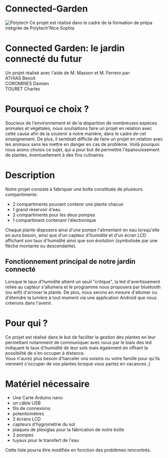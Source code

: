 # Connected-Garden

![Polytech](http://www.polytechnice.fr/jahia/jsp/jahia/templates/inc/img/polytech_nice-sophia.png)
Ce projet est réalisé dans le cadre de la formation de prépa intégrée de Polytech'Nice Sophia

Connected Garden: le jardin connecté du futur  
==
Un projet réalisé avec l'aide de M. Masson et M. Ferrero par:  
ATHIAS Benoit  
COROMINES Damien  
TOURET Charles  

Pourquoi ce choix ?    
==
Soucieux de l'environnement et de la disparition de nombreuses espèces animales et végétales, nous souhaitions faire un projet en relation avec cette cause afin de la soutenir à notre manière, dans le cadre de cet enseignement. De plus, il semblait difficile de faire un projet en relation avec les animaux sans les mettre en danger en cas de problème. Voilà pourquoi nous avons choisis ce sujet, qui a pour but de permettre l'épanouissement de plantes, éventuellement à des fins culinaires.    

Description  
==
Notre projet consiste à fabriquer une boîte constituée de plusieurs compartiments:  
<ul>
<li> 2 compartiments pouvant contenir une plante chacun </li>  
<li> 1 grand réservoir d'eau </li>  
<li> 2 compartiments pour les deux pompes </li>  
<li> 1 compartiment contenant l'électronique </li>   
</ul>  
Chaque plante disposera ainsi d'une pompe l'alimentant en eau lorsqu'elle en aura besoin, ainsi que d'un capteur d'humidité et d'un écran LCD affichant son taux d'humidité ainsi que son évolution (symbolisée par une flèche montante ou descendante).  
  
Fonctionnement principal de notre jardin connecté  
--
Lorsque le taux d'humidité atteint un seuil "critique", la led d'avertissement reliée au capteur s'allumera et le programme nous proposera par bluetooth (ou wifi) d'arroser la plante. De plus, nous serons en mesure d'allumer ou d'éteindre la lumière à tout moment via une application Android que nous créerons dans l'avenir.   

Pour qui ?  
==
Ce projet est réalisé dans le but de faciliter la gestion des plantes en leur permettant notamment de communiquer avec nous par le biais des led indiquant le taux d'humidité de leur sols mais également en offrant la possibilité de s'en occuper à distance.  
Vous n'aurez plus besoin d'harceler vos voisins ou votre famille pour qu'ils viennent s'occuper de vos plantes lorsque vous partez en vacances ;)   

Matériel nécessaire
==
<ul>
<li> Une Carte Arduino nano </li>  
<li> un câble USB </li>   
<li> fils de connexions </li>
<li> potentiomètres </li>
<li> 2 écrans LCD </li>  
<li> capteurs d'hygrométrie du sol </li>  
<li> plaques de plexiglas pour la fabrication de notre boîte </li>   
<li> 2 pompes </li>  
<li> tuyaux pour le transfert de l'eau </li>        
</ul>  
 
 Cette liste pourra être modifiée en fonction des problèmes rencontrés.
